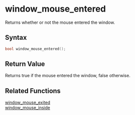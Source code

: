 
# window_mouse_entered

Returns whether or not the mouse entered the window.

## Syntax

```cpp
bool window_mouse_entered();
```

## Return Value

Returns true if the mouse entered the window, false otherwise.

## Related Functions

[window_mouse_exited](https://github.com/RandyGaul/cute_framework/blob/master/docs/window/window_mouse_exited.md)  
[window_mouse_inside](https://github.com/RandyGaul/cute_framework/blob/master/docs/window/window_mouse_inside.md)  
